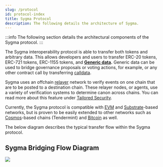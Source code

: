 ```yaml
---
slug: /protocol
id: protocol-index
title: Sygma Protocol
description: The following details the architecture of Sygma.
---
```


:::info
The following section details the architectural components of the Sygma protocol.
:::

The Sygma interoperability protocol is able to transfer both tokens and arbitrary data. This allows developers and users to transfer ERC-20 tokens, ERC-721 tokens, ERC-1155 tokens, and **[Generic data](./06-generic.md).** Generic data can be used to bridge governance proposals or voting actions, for example, or any other contract call by transferring [calldata](https://ethereum.stackexchange.com/questions/52989/what-is-calldata).

Sygma uses an offchain [relayer](./03-relayers.md) network to verify events on one chain that are to be posted to a destination chain. These relayer nodes, or agents, use a variety of verification systems to determine canon across chains. You can read more about this feature under [Tailored Security](./02-Tailored-Security/01-index.md).

Currently, the Sygma protocol is compatible with [EVM](./04-Supported-Ecosystems/EVM/) and [Substrate](./04-Supported-Ecosystems/Substrate/)-based networks, but is proven to be easily extended to other networks such as [Cosmos](./04-Supported-Ecosystems/Cosmos/)-based chains (Tendermint) and [Bitcoin](./04-Supported-Ecosystems/Bitcoin/) as well.

The below diagram describes the typical transfer flow within the Sygma protocol. 

## Sygma Bridging Flow Diagram&#x20;

![](<../../static/assets/Bridging Diagram.png>)